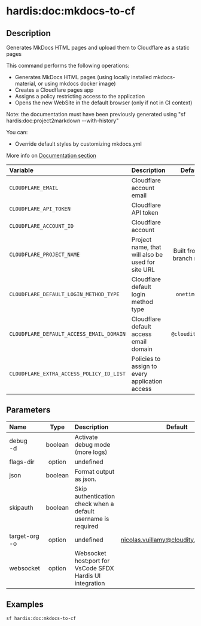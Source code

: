 <!-- This file has been generated with command 'sf hardis:doc:plugin:generate'. Please do not update it manually or it may be overwritten -->
# hardis:doc:mkdocs-to-cf

## Description

Generates MkDocs HTML pages and upload them to Cloudflare as a static pages

This command performs the following operations:

- Generates MkDocs HTML pages (using locally installed mkdocs-material, or using mkdocs docker image)
- Creates a Cloudflare pages app
- Assigns a policy restricting access to the application
- Opens the new WebSite in the default browser (only if not in CI context)

Note: the documentation must have been previously generated using "sf hardis:doc:project2markdown --with-history"

You can:

- Override default styles by customizing mkdocs.yml

More info on [Documentation section](https://sfdx-hardis.cloudity.com/salesforce-project-documentation/)


| Variable                                 | Description                                       |          Default           |
|:-----------------------------------------|:--------------------------------------------------|:--------------------------:|
| `CLOUDFLARE_EMAIL`                       | Cloudflare account email                          |     <!--- Required -->     |
| `CLOUDFLARE_API_TOKEN`                   | Cloudflare API token                              |     <!--- Required -->     |
| `CLOUDFLARE_ACCOUNT_ID`                  | Cloudflare account                                |     <!--- Required -->     |
| `CLOUDFLARE_PROJECT_NAME`                | Project name, that will also be used for site URL | Built from git branch name |
| `CLOUDFLARE_DEFAULT_LOGIN_METHOD_TYPE`   | Cloudflare default login method type              |        `onetimepin`        |
| `CLOUDFLARE_DEFAULT_ACCESS_EMAIL_DOMAIN` | Cloudflare default access email domain            |      `@cloudity.com`       |
| `CLOUDFLARE_EXTRA_ACCESS_POLICY_ID_LIST` | Policies to assign to every application access    |     <!--- Optional -->     |



## Parameters

| Name              |  Type   | Description                                                   |                 Default                  | Required | Options |
|:------------------|:-------:|:--------------------------------------------------------------|:----------------------------------------:|:--------:|:-------:|
| debug<br/>-d      | boolean | Activate debug mode (more logs)                               |                                          |          |         |
| flags-dir         | option  | undefined                                                     |                                          |          |         |
| json              | boolean | Format output as json.                                        |                                          |          |         |
| skipauth          | boolean | Skip authentication check when a default username is required |                                          |          |         |
| target-org<br/>-o | option  | undefined                                                     | <nicolas.vuillamy@cloudity.com.playnico> |          |         |
| websocket         | option  | Websocket host:port for VsCode SFDX Hardis UI integration     |                                          |          |         |

## Examples

```shell
sf hardis:doc:mkdocs-to-cf
```


